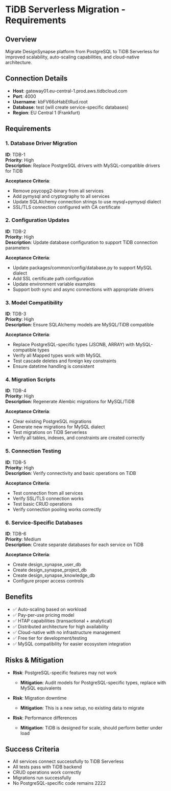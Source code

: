 # TiDB Serverless Migration - Requirements

## Overview
Migrate DesignSynapse platform from PostgreSQL to TiDB Serverless for improved scalability, auto-scaling capabilities, and cloud-native architecture.

## Connection Details
- **Host**: gateway01.eu-central-1.prod.aws.tidbcloud.com
- **Port**: 4000
- **Username**: kbFV66oHabEtRud.root
- **Database**: test (will create service-specific databases)
- **Region**: EU Central 1 (Frankfurt)

## Requirements

### 1. Database Driver Migration
**ID**: TDB-1  
**Priority**: High  
**Description**: Replace PostgreSQL drivers with MySQL-compatible drivers for TiDB

**Acceptance Criteria**:
- Remove psycopg2-binary from all services
- Add pymysql and cryptography to all services
- Update SQLAlchemy connection strings to use mysql+pymysql dialect
- SSL/TLS connection configured with CA certificate

### 2. Configuration Updates
**ID**: TDB-2  
**Priority**: High  
**Description**: Update database configuration to support TiDB connection parameters

**Acceptance Criteria**:
- Update packages/common/config/database.py to support MySQL dialect
- Add SSL certificate path configuration
- Update environment variable examples
- Support both sync and async connections with appropriate drivers

### 3. Model Compatibility
**ID**: TDB-3  
**Priority**: High  
**Description**: Ensure SQLAlchemy models are MySQL/TiDB compatible

**Acceptance Criteria**:
- Replace PostgreSQL-specific types (JSONB, ARRAY) with MySQL-compatible types
- Verify all Mapped types work with MySQL
- Test cascade deletes and foreign key constraints
- Ensure datetime handling is consistent

### 4. Migration Scripts
**ID**: TDB-4  
**Priority**: High  
**Description**: Regenerate Alembic migrations for MySQL/TiDB

**Acceptance Criteria**:
- Clear existing PostgreSQL migrations
- Generate new migrations for MySQL dialect
- Test migrations on TiDB Serverless
- Verify all tables, indexes, and constraints are created correctly

### 5. Connection Testing
**ID**: TDB-5  
**Priority**: High  
**Description**: Verify connectivity and basic operations on TiDB

**Acceptance Criteria**:
- Test connection from all services
- Verify SSL/TLS connection works
- Test basic CRUD operations
- Verify connection pooling works correctly

### 6. Service-Specific Databases
**ID**: TDB-6  
**Priority**: Medium  
**Description**: Create separate databases for each service on TiDB

**Acceptance Criteria**:
- Create design_synapse_user_db
- Create design_synapse_project_db  
- Create design_synapse_knowledge_db
- Configure proper access controls

## Benefits
- ✅ Auto-scaling based on workload
- ✅ Pay-per-use pricing model
- ✅ HTAP capabilities (transactional + analytical)
- ✅ Distributed architecture for high availability
- ✅ Cloud-native with no infrastructure management
- ✅ Free tier for development/testing
- ✅ MySQL compatibility for easier ecosystem integration

## Risks & Mitigation
- **Risk**: PostgreSQL-specific features may not work
  - **Mitigation**: Audit models for PostgreSQL-specific types, replace with MySQL equivalents
  
- **Risk**: Migration downtime
  - **Mitigation**: This is a new setup, no existing data to migrate
  
- **Risk**: Performance differences
  - **Mitigation**: TiDB is designed for scale, should perform better under load

## Success Criteria
- All services connect successfully to TiDB Serverless
- All tests pass with TiDB backend
- CRUD operations work correctly
- Migrations run successfully
- No PostgreSQL-specific code remains
2222